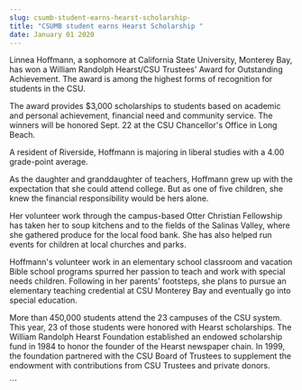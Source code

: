 ```yaml
---
slug: csumb-student-earns-hearst-scholarship-
title: "CSUMB student earns Hearst Scholarship "
date: January 01 2020
---
```


 
<p>
  Linnea Hoffmann, a sophomore at California State University, Monterey Bay, has
  won a William Randolph Hearst/CSU Trustees' Award for Outstanding Achievement.
  The award is among the highest forms of recognition for students in the CSU.
</p>
<p>
  The award provides $3,000 scholarships to students based on academic and
  personal achievement, financial need and community service. The winners will
  be honored Sept. 22 at the CSU Chancellor's Office in Long Beach.
</p>
<p>
  A resident of Riverside, Hoffmann is majoring in liberal studies with a 4.00
  grade-point average.
</p>
<p>
  As the daughter and granddaughter of teachers, Hoffmann grew up with the
  expectation that she could attend college. But as one of five children, she
  knew the financial responsibility would be hers alone.
</p>
<p>
  Her volunteer work through the campus-based Otter Christian Fellowship has
  taken her to soup kitchens and to the fields of the Salinas Valley, where she
  gathered produce for the local food bank. She has also helped run events for
  children at local churches and parks.
</p>
<p>
  Hoffmann's volunteer work in an elementary school classroom and vacation Bible
  school programs spurred her passion to teach and work with special needs
  children. Following in her parents' footsteps, she plans to pursue an
  elementary teaching credential at CSU Monterey Bay and eventually go into
  special education.
</p>
<p>
  More than 450,000 students attend the 23 campuses of the CSU system. This
  year, 23 of those students were honored with Hearst scholarships. The William
  Randolph Hearst Foundation established an endowed scholarship fund in 1984 to
  honor the founder of the Hearst newspaper chain. In 1999, the foundation
  partnered with the CSU Board of Trustees to supplement the endowment with
  contributions from CSU Trustees and private donors.
</p>
<p></p>
<p></p>
```
